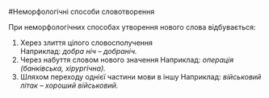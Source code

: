 #Неморфологiчнi способи словотворення

При неморфологiчних способах утворення нового слова вiдбувається:

1. Xерез злиття цiлого словосполучення<br> Наприклад:<i> добра нiч – добранiч.</i>
2. Через набуття словом нового значення
Наприклад: <i>операцiя (банкiвська, хiрургiчна).</i>
3. Шляхом переходу однiєї частини мови в iншу
Наприклад:<i> вiйськовий лiтак – хороший вiйськовий.</i>